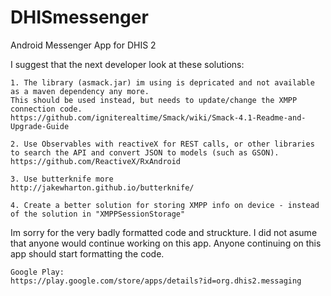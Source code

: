# DHISmessenger
Android Messenger App for DHIS 2

I suggest that the next developer look at these solutions:

```
1. The library (asmack.jar) im using is depricated and not available as a maven dependency any more.
This should be used instead, but needs to update/change the XMPP connection code.
https://github.com/igniterealtime/Smack/wiki/Smack-4.1-Readme-and-Upgrade-Guide
```

```
2. Use Observables with reactiveX for REST calls, or other libraries to search the API and convert JSON to models (such as GSON).
https://github.com/ReactiveX/RxAndroid
```

```
3. Use butterknife more 
http://jakewharton.github.io/butterknife/
```

```
4. Create a better solution for storing XMPP info on device - instead of the solution in "XMPPSessionStorage"
```

Im sorry for the very badly formatted code and struckture. I did not asume that anyone would continue working on this app. Anyone continuing on this app should start formatting the code.

```
Google Play:
https://play.google.com/store/apps/details?id=org.dhis2.messaging
```
